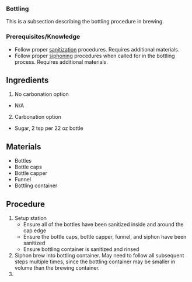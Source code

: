 ### Bottling

This is a subsection describing the bottling procedure in brewing.

### Prerequisites/Knowledge

* Follow proper [sanitization](../techniques/sanitization.md) procedures. Requires additional materials.
* Follow proper [siphoning](../techniques/siphoning.md) procedures when called for in the bottling process. Requires additional materials.

## Ingredients

1. No carbonation option
* N/A
2. Carbonation option
* Sugar, 2 tsp per 22 oz bottle

## Materials

* Bottles
* Bottle caps
* Bottle capper
* Funnel
* Bottling container

## Procedure

1. Setup station
    * Ensure all of the bottles have been sanitized inside and around the cap edge
    * Ensure the bottle caps, bottle capper, funnel, and siphon have been sanitized
    * Ensure bottling container is sanitized and rinsed
2. Siphon brew into bottling container. May need to follow all subsequent steps multiple times, since the bottling container may be smaller in volume than the brewing container.
3. 